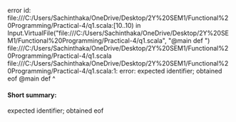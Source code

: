 error id: file:///C:/Users/Sachinthaka/OneDrive/Desktop/2Y%20SEM1/Functional%20Programming/Practical-4/q1.scala:[10..10) in Input.VirtualFile("file:///C:/Users/Sachinthaka/OneDrive/Desktop/2Y%20SEM1/Functional%20Programming/Practical-4/q1.scala", "@main def ")
file:///C:/Users/Sachinthaka/OneDrive/Desktop/2Y%20SEM1/Functional%20Programming/Practical-4/q1.scala
file:///C:/Users/Sachinthaka/OneDrive/Desktop/2Y%20SEM1/Functional%20Programming/Practical-4/q1.scala:1: error: expected identifier; obtained eof
@main def 
          ^
#### Short summary: 

expected identifier; obtained eof